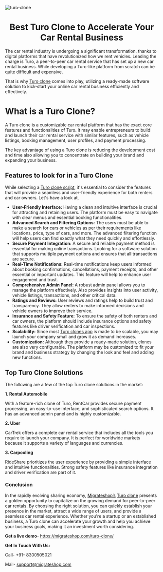 ![turo-clone](https://github.com/migrateshop/turo-clone/assets/77200601/5dbe44df-dffd-4cb1-bbe5-93a1ed0bf05f)

<h1 align="center"> Best Turo Clone to Accelerate Your Car Rental Business </h1>

The car rental industry is undergoing a significant transformation, thanks to digital platforms that have revolutionized how we rent vehicles. Leading the charge is Turo, a peer-to-peer car rental service that has set up a new car rental business. While developing a Turo-like platform from scratch can be quite difficult and expensive. 

That is why [Turo clone](https://migrateshop.com/turo-clone/) comes into play, utilizing a ready-made software solution to kick-start your online car rental business efficiently and effectively.

# What is a Turo Clone?
A Turo clone is a customizable car rental platform that has the exact core features and functionalities of Turo. It may enable entrepreneurs to build and launch their car rental service with similar features, such as vehicle listings, booking management, user profiles, and payment processing. 

The key advantage of using a Turo clone is reducing the development cost and time also allowing you to concentrate on building your brand and expanding your business.

## Features to look for in a Turo Clone
While selecting a [Turo clone script](https://migrateshop.com/turo-clone/), it's essential to consider the features that will provide a seamless and user-friendly experience for both renters and car owners.
Let's have a look at,

* **User-Friendly Interface:** Having a clean and intuitive interface is crucial for attracting and retaining users. The platform must be easy to navigate with clear menus and essential booking functionalities.
* **Advanced Search and Filtering Options:** The users must be able to make a search for cars or vehicles as per their requirements like locations, price, type of cars, and more. The advanced filtering function will help users can find exactly what they need quickly and effortlessly.
* **Secure Payment Integration:** A secure and reliable payment method is essential for making online transactions. Looking for a software solution that supports multiple payment options and ensures that all transactions are secure.
* **Real-Time Notifications:** Real-time notifications keep users informed about booking confirmations, cancellations, payment receipts, and other essential or important updates. This feature will help to enhance user engagement and trust.
* **Comprehensive Admin Panel:** A robust admin panel allows you to manage the platform effectively. Also provides insights into user activity, vehicle listings, transactions, and other critical data.
* **Ratings and Reviews:** User reviews and ratings help to build trust and transparency. They allow renters to make informed decisions and vehicle owners to improve their service.
* **Insurance and Safety Feature:** To ensure the safety of both renters and car owners, the platform should include insurance options and safety features like driver verification and car inspections.
* **Scalability:** Since most [Turo clones app](https://migrateshop.com/turo-clone/) is made to be scalable, you may launch your company small and grow it as demand increases.
* **Customization:** Although they provide a ready-made solution, clones are also very configurable. The platform may be customized to fit your brand and business strategy by changing the look and feel and adding new functions.
## Top Turo Clone Solutions 
The following are a few of the top Turo clone solutions in the market:

**1. Rental Automobile**

With a feature-rich clone of Turo, RentCar provides secure payment processing, an easy-to-use interface, and sophisticated search options. It has an advanced admin panel and is highly customizable.

**2. Uber**

CarTrek offers a complete car rental service that includes all the tools you require to launch your company. It is perfect for worldwide markets because it supports a variety of languages and currencies.

**3. Carpooling**

RideShare prioritizes the user experience by providing a simple interface and intuitive functionalities. Strong safety features like insurance integration and driver verification are part of it.

### Conclusion
In the rapidly evolving sharing economy, [Migrateshop’s](https://migrateshop.com/) [Turo clone](https://migrateshop.com/turo-clone/) presents a golden opportunity to capitalize on the growing demand for peer-to-peer car rentals. By choosing the right solution, you can quickly establish your presence in the market, attract a wide range of users, and provide a seamless car rental experience. Whether you're a startup or an established business, a Turo clone can accelerate your growth and help you achieve your business goals, making it an investment worth considering.

**Get a live demo**- https://migrateshop.com/turo-clone/

**Get In Touch With Us:**

Call- +91- 8300505021

Mail- support@migrateshop.com
